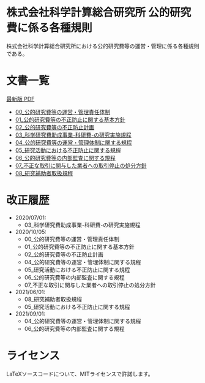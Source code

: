 # 株式会社科学計算総合研究所 公的研究費に係る各種規則
株式会社科学計算総合研究所における公的研究費等の運営・管理に係る各種規則である。

# 文書一覧
[最新版 PDF](https://ricos.pages.ritc.jp/rules_research/)
- [00_公的研究費等の運営・管理責任体制](./tex/00_公的研究費等の運営・管理責任体制.tex)
- [01_公的研究費等の不正防止に関する基本方針](./tex/01_公的研究費等の不正防止に関する基本方針.tex)
- [02_公的研究費等の不正防止計画](./tex/02_公的研究費等の不正防止計画.tex)
- [03_科学研究費助成事業-科研費-の研究実施規程](./tex/03_科学研究費助成事業-科研費-の研究実施規程.tex)
- [04_公的研究費等の運営・管理体制に関する規程](./tex/04_公的研究費等の運営・管理体制に関する規程.tex)
- [05_研究活動における不正防止に関する規程](./tex/05_研究活動における不正防止に関する規程.tex)
- [06_公的研究費等の内部監査に関する規程](./tex/06_公的研究費等の内部監査に関する規程.tex)
- [07_不正な取引に関与した業者への取引停止の処分方針](./tex/07_不正な取引に関与した業者への取引停止の処分方針.tex)
- [08_研究補助者取扱規程](./tex/08_研究補助者取扱規程.tex)

# 改正履歴
- 2020/07/01:
  - 03_科学研究費助成事業-科研費-の研究実施規程
- 2020/10/05:
  - 00_公的研究費等の運営・管理責任体制
  - 01_公的研究費等の不正防止に関する基本方針
  - 02_公的研究費等の不正防止計画
  - 04_公的研究費等の運営・管理体制に関する規程
  - 05_研究活動における不正防止に関する規程
  - 06_公的研究費等の内部監査に関する規程
  - 07_不正な取引に関与した業者への取引停止の処分方針
- 2021/06/01:
  - 08_研究補助者取扱規程
  - 05_研究活動における不正防止に関する規程
- 2021/09/01:
  - 04_公的研究費等の運営・管理体制に関する規程
  - 06_公的研究費等の内部監査に関する規程

# ライセンス
LaTeXソースコードについて、MITライセンスで許諾します。

